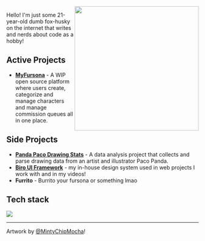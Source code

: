 <div>
  <img width="325" align="right" src="https://res.cloudinary.com/kuroji-fusky-s3/image/upload/fursonas/comms/MintyChipMocha_orig.png">
</div>

Hello! I'm just some 21-year-old dumb fox-husky on the internet that writes and nerds about code as a hobby!

## Active Projects
- **[MyFursona][mf]** - A WIP open source platform where users create, categorize and manage characters and manage commission queues all in one place.

## Side Projects
- **[Panda Paco Drawing Stats][paco]** - A data analysis project that collects and parse drawing data from an artist and illustrator Paco Panda.
- **[Biro UI Framework][bui]** - my in-house design system used in web projects I work with and in my videos!
- **Furrito** - Burrito your fursona or something lmao

## Tech stack
![](https://skillicons.dev/icons?i=js,ts,py,powershell,bash,sass,tailwind,nuxt,vue,react,next,svelte,astro,vercel,cloudflare,redis,supabase&perline=7)

----

Artwork by [@MintyChipMocha][mcm]!

<!--Projects-->
[mf]: https://github.com/MyFursona-Project/MyFursona

[paco]: https://github.com/kuroji-fusky/pacopanda-drawing-stats
[bui]: https://github.com/biro-ui

<!-- others -->
[mcm]: https://www.youtube.com/@MintyChipMocha
